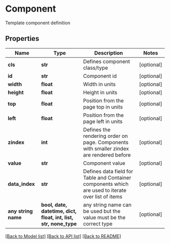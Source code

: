 # Component

Template component definition

## Properties
Name | Type | Description | Notes
------------ | ------------- | ------------- | -------------
**cls** | **str** | Defines component class/type | [optional] 
**id** | **str** | Component id | [optional] 
**width** | **float** | Width in units | [optional] 
**height** | **float** | Height in units | [optional] 
**top** | **float** | Position from the page top in units | [optional] 
**left** | **float** | Position from the page left in units | [optional] 
**zindex** | **int** | Defines the rendering order on page. Components with smaller zindex are rendered before | [optional] 
**value** | **str** | Component value | [optional] 
**data_index** | **str** | Defines data field for Table and Container components which are used to iterate over list of items | [optional] 
**any string name** | **bool, date, datetime, dict, float, int, list, str, none_type** | any string name can be used but the value must be the correct type | [optional]

[[Back to Model list]](../README.md#documentation-for-models) [[Back to API list]](../README.md#documentation-for-api-endpoints) [[Back to README]](../README.md)


